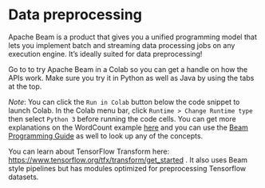 # Data preprocessing

Apache Beam is a product that gives you a unified programming model that lets you implement batch and streaming data processing jobs on any execution engine. It’s ideally suited for data preprocessing!

Go to [](https://beam.apache.org/get-started/try-apache-beam/) to try Apache Beam in a Colab so you can get a handle on how the APIs work. Make sure you try it in Python as well as Java by using the tabs at the top. 

*Note*: You can click the `Run in Colab` button below the code snippet to launch Colab. In the Colab menu bar, click `Runtime > Change Runtime type` then select `Python 3` before running the code cells. You can get more explanations on the WordCount example [here](https://beam.apache.org/get-started/wordcount-example) and you can use the [Beam Programming Guide](https://beam.apache.org/documentation/programming-guide/) as well to look up any of the concepts.

You can learn about TensorFlow Transform here: https://www.tensorflow.org/tfx/transform/get_started . It also uses Beam style pipelines but has modules optimized for preprocessing Tensorflow datasets.

